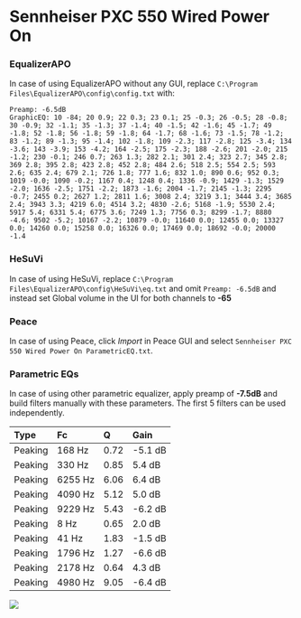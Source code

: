 # Sennheiser PXC 550 Wired Power On

### EqualizerAPO
In case of using EqualizerAPO without any GUI, replace `C:\Program Files\EqualizerAPO\config\config.txt`
with:
```
Preamp: -6.5dB
GraphicEQ: 10 -84; 20 0.9; 22 0.3; 23 0.1; 25 -0.3; 26 -0.5; 28 -0.8; 30 -0.9; 32 -1.1; 35 -1.3; 37 -1.4; 40 -1.5; 42 -1.6; 45 -1.7; 49 -1.8; 52 -1.8; 56 -1.8; 59 -1.8; 64 -1.7; 68 -1.6; 73 -1.5; 78 -1.2; 83 -1.2; 89 -1.3; 95 -1.4; 102 -1.8; 109 -2.3; 117 -2.8; 125 -3.4; 134 -3.6; 143 -3.9; 153 -4.2; 164 -2.5; 175 -2.3; 188 -2.6; 201 -2.0; 215 -1.2; 230 -0.1; 246 0.7; 263 1.3; 282 2.1; 301 2.4; 323 2.7; 345 2.8; 369 2.8; 395 2.8; 423 2.8; 452 2.8; 484 2.6; 518 2.5; 554 2.5; 593 2.6; 635 2.4; 679 2.1; 726 1.8; 777 1.6; 832 1.0; 890 0.6; 952 0.3; 1019 -0.0; 1090 -0.2; 1167 0.4; 1248 0.4; 1336 -0.9; 1429 -1.3; 1529 -2.0; 1636 -2.5; 1751 -2.2; 1873 -1.6; 2004 -1.7; 2145 -1.3; 2295 -0.7; 2455 0.2; 2627 1.2; 2811 1.6; 3008 2.4; 3219 3.1; 3444 3.4; 3685 2.4; 3943 3.3; 4219 6.0; 4514 3.2; 4830 -2.6; 5168 -1.9; 5530 2.4; 5917 5.4; 6331 5.4; 6775 3.6; 7249 1.3; 7756 0.3; 8299 -1.7; 8880 -4.6; 9502 -5.2; 10167 -2.2; 10879 -0.0; 11640 0.0; 12455 0.0; 13327 0.0; 14260 0.0; 15258 0.0; 16326 0.0; 17469 0.0; 18692 -0.0; 20000 -1.4
```

### HeSuVi
In case of using HeSuVi, replace `C:\Program Files\EqualizerAPO\config\HeSuVi\eq.txt` and omit `Preamp:
-6.5dB` and instead set Global volume in the UI for both channels to **-65**

### Peace
In case of using Peace, click *Import* in Peace GUI and select `Sennheiser PXC 550 Wired Power On ParametricEQ.txt`.

### Parametric EQs
In case of using other parametric equalizer, apply preamp of **-7.5dB** and build filters manually with
these parameters. The first 5 filters can be used independently.

| Type    | Fc      |    Q | Gain    |
|:--------|:--------|:-----|:--------|
| Peaking | 168 Hz  | 0.72 | -5.1 dB |
| Peaking | 330 Hz  | 0.85 | 5.4 dB  |
| Peaking | 6255 Hz | 6.06 | 6.4 dB  |
| Peaking | 4090 Hz | 5.12 | 5.0 dB  |
| Peaking | 9229 Hz | 5.43 | -6.2 dB |
| Peaking | 8 Hz    | 0.65 | 2.0 dB  |
| Peaking | 41 Hz   | 1.83 | -1.5 dB |
| Peaking | 1796 Hz | 1.27 | -6.6 dB |
| Peaking | 2178 Hz | 0.64 | 4.3 dB  |
| Peaking | 4980 Hz | 9.05 | -6.4 dB |

![](https://raw.githubusercontent.com/jaakkopasanen/AutoEq/master/results/innerfidelity/sbaf-serious/Sennheiser%20PXC%20550%20Wired%20Power%20On/Sennheiser%20PXC%20550%20Wired%20Power%20On.png)
